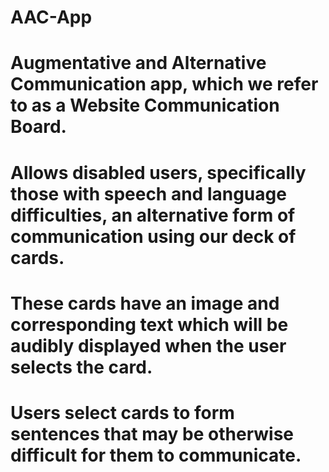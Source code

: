 # AAC-App

# Augmentative and Alternative Communication app, which we refer to as a Website Communication Board.
# Allows disabled users, specifically those with speech and language difficulties, an alternative form of communication using our deck of cards.
# These cards have an image and corresponding text which will be audibly displayed when the user selects the card. 
# Users select cards to form sentences that may be otherwise difficult for them to communicate.
